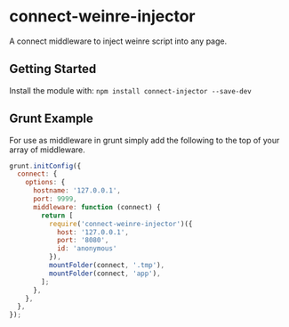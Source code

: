 # connect-weinre-injector

A connect middleware to inject weinre script into any page.

## Getting Started

Install the module with: `npm install connect-injector --save-dev`

## Grunt Example

For use as middleware in grunt simply add the following to the top of your array of middleware.

```js
grunt.initConfig({
  connect: {
    options: {
      hostname: '127.0.0.1',
      port: 9999,
      middleware: function (connect) {
        return [
          require('connect-weinre-injector')({
            host: '127.0.0.1',
            port: '8080',
            id: 'anonymous'
          }),
          mountFolder(connect, '.tmp'),
          mountFolder(connect, 'app'),
        ];
      },
    },
  },
});
```
